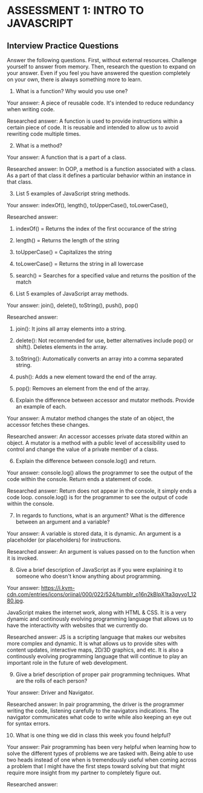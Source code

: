 # ASSESSMENT 1: INTRO TO JAVASCRIPT
## Interview Practice Questions

Answer the following questions. First, without external resources. Challenge yourself to answer from memory. Then, research the question to expand on your answer. Even if you feel you have answered the question completely on your own, there is always something more to learn.   

1. What is a function? Why would you use one?

  Your answer: A piece of reusable code. It's intended to reduce redundancy when writing code. 

  Researched answer: A function is used to provide instructions within a certain piece of code. It is reusable and intended to allow us to avoid rewriting code multiple times.  


2. What is a method?

  Your answer: A function that is a part of a class. 

  Researched answer: In OOP, a method is a function associated with a class. As a part of that class it defines a particular behavior within an instance in that class.


3. List 5 examples of JavaScript string methods.

  Your answer: indexOf(), length(), toUpperCase(), toLowerCase(), 

  Researched answer: 
  
  1. indexOf() = Returns the index of the first occurance of the string 
  2. length() = Returns the length of the string 
  3. toUpperCase() = Capitalizes the string 
  4. toLowerCase() = Returns the string in all lowercase
  5. search() = Searches for a specified value and returns the position of the match 

4. List 5 examples of JavaScript array methods.

  Your answer: join(), delete(), toString(), push(), pop()

  Researched answer:
  
  1. join(): It joins all array elements into a string. 
  2. delete(): Not recommended for use, better alternatives include pop() or shift(). Deletes elements in the array. 
  3. toString(): Automatically converts an array into a comma separated string. 
  4. push(): Adds a new element toward the end of the array.
  5. pop(): Removes an element from the end of the array.


5. Explain the difference between accessor and mutator methods. Provide an example of each.

  Your answer: A mutator method changes the state of an object, the accessor fetches these changes. 

  Researched answer: An accessor accesses private data stored within an object. A mutator is a method with a public level of accessibility used to control and change the value of a private member of a class. 


6. Explain the difference between console.log() and return.

  Your answer: console.log() allows the programmer to see the output of the code within the console. Return ends a statement of code. 

  Researched answer: Return does not appear in the console, it simply ends a code loop. console.log() is for the programmer to see the output of code within the console. 


7. In regards to functions, what is an argument? What is the difference between an argument and a variable?

  Your answer: A variable is stored data, it is dynamic. An argument is a placeholder (or placeholders) for instructions. 

  Researched answer: An argument is values passed on to the function when it is invoked. 


8. Give a brief description of JavaScript as if you were explaining it to someone who doesn't know anything about programming.

  Your answer: 
  https://i.kym-cdn.com/entries/icons/oriinal/000/022/524/tumblr_o16n2kBlpX1ta3qyvo1_1280.jpg.
  
  JavaScript makes the internet work, along with HTML & CSS. It is a very dynamic and continously evolving programming language that allows us to have the interactivity with websites that we currently do. 

  Researched answer: JS is a scripting language that makes our websites more complex and dynamic. It is what allows us to provide sites with content updates, interactive maps, 2D/3D graphics, and etc. It is also a continously evolving programming language that will continue to play an important role in the future of web development. 


9. Give a brief description of proper pair programming techniques. What are the rolls of each person?

  Your answer: Driver and Navigator. 

  Researched answer: In pair programming, the driver is the programmer writing the code, listening carefully to the navigators indications. The navigator communicates what code to write while also keeping an eye out for syntax errors. 


10. What is one thing we did in class this week you found helpful?  

  Your answer: Pair programming has been very helpful when learning how to solve the different types of problems we are tasked with. Being able to use two heads instead of one when is tremendously useful when coming across a problem that I might have the first steps toward solving but that might require more insight from my partner to completely figure out. 

  Researched answer:
